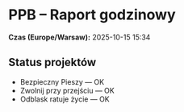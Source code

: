 # PPB – Raport godzinowy
**Czas (Europe/Warsaw):** 2025-10-15 15:34

## Status projektów
- Bezpieczny Pieszy — OK
- Zwolnij przy przejściu — OK
- Odblask ratuje życie — OK

